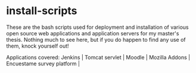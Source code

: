 # install-scripts
These are the bash scripts used for deployment and installation of various open source web applications and application servers for my master's thesis. Nothing much to see here, but if you do happen to find any use of them, knock yourself out! 

Applications covered:
Jenkins | 
Tomcat servlet | 
Moodle | 
Mozilla Addons |
Encuestame survey platform |
